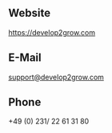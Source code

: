 ## Website

https://develop2grow.com

## E-Mail

support@develop2grow.com

## Phone

+49 (0) 231/ 22 61 31 80
